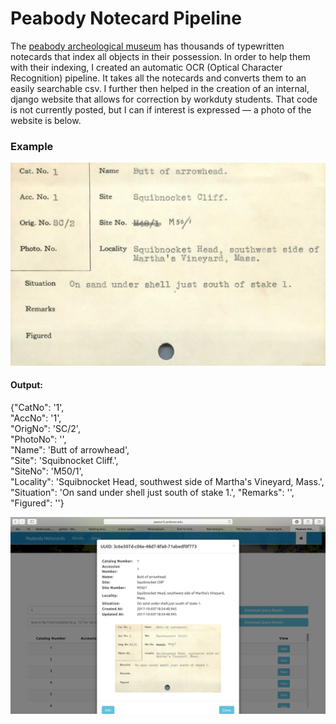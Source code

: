 # Peabody Notecard Pipeline
The [peabody archeological museum](https://peabody.andover.edu) has thousands of typewritten notecards that index all objects in their possession. In order to help them with their indexing, I created an automatic OCR (Optical Character Recognition) pipeline. It takes all the notecards and converts them to an easily searchable csv. I further then helped in the creation of an internal, django website that allows for correction by workduty students. That code is not currently posted, but I can if interest is expressed — a photo of the website is below.
### Example
![Example Notecard](example_notecard.png)

#### Output:
{"CatNo":     '1',  
 "AccNo":     '1',  
 "OrigNo":    'SC/2',  
 "PhotoNo":   '',   
 "Name":      'Butt of arrowhead',  
 "Site":      'Squibnocket Cliff.',  
 "SiteNo":    'M50/1',  
 "Locality":  'Squibnocket Head, southwest side of Martha's Vineyard, Mass.',  
 "Situation": 'On sand under shell just south of stake 1.',
 "Remarks":   '',
 "Figured":   ''} 

![Django Website](Website_Example.png)
